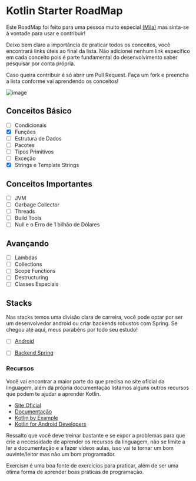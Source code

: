 # Kotlin Starter RoadMap

Este RoadMap foi feito para uma pessoa muito especial [(Mila)](https://github.com/httpsmilenar) mas sinta-se à vontade para usar e contribuir!

Deixo bem claro a importância de praticar todos os conceitos, você encontrará links úteis ao final da lista. Não adicionei nenhum link específico em cada conceito pois é parte fundamental do desenvolvimento saber pesquisar por conta própria.

Caso queira contribuir é só abrir um Pull Request. Faça um fork e preencha a lista conforme vai aprendendo os conceitos!

![image](https://user-images.githubusercontent.com/39351332/228363771-f7197d9d-c2c6-4758-be91-a36e2a9542f6.png)

## Conceitos Básico
- [ ] Condicionais
- [x] Funções 
- [ ] Estrutura de Dados
- [ ] Pacotes
- [ ] Tipos Primitivos
- [ ] Exceção
- [x] Strings e Template Strings
## Conceitos Importantes
- [ ] JVM
- [ ] Garbage Collector
- [ ] Threads
- [ ] Build Tools
- [ ] Null e o Erro de 1 bilhão de Dólares 
## Avançando
- [ ] Lambdas
- [ ] Collections
- [ ] Scope Functions
- [ ] Destructuring
- [ ] Classes Especiais
## Stacks
Nas stacks temos uma divisão clara de carreira, você pode optar por ser um desenvolvedor android ou criar backends robustos com Spring. Se chegou até aqui, meus parabéns por todo seu estudo!
- [ ] [Android](https://roadmap.sh/android)
- [ ] [Backend Spring](https://roadmap.sh/spring-boot)


### Recursos
 Você vai encontrar a maior parte do que precisa no site oficial da linguagem, além da própria documentação listamos alguns outros recursos que podem te ajudar a aprender Kotlin.
  - [Site Oficial](https://kotlinlang.org/)
  - [Documentação](https://kotlinlang.org/docs/reference/)
  - [Kotlin by Example](https://play.kotlinlang.org/byExample/overview)
  - [Kotlin for Android Developers](https://antonioleiva.com/kotlin-android-developers-book/)

Ressalto que você deve treinar bastante e se expor a problemas para que crie a necessidade de aprender os recursos da linguagem, não se limite a ler a documentação e a fazer vídeos aulas, isso vai te tornar um bom ouvinte/leitor mas não um bom programador.

Exercism é uma boa fonte de exercícios para praticar, além de ser uma ótima forma de aprender boas práticas de programação.
